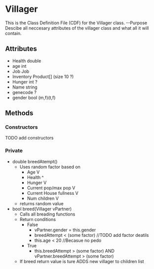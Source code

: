 # Villager

This is the Class Definition File (CDF) for the Villager class.
--Purpose Descibe all neccesary attributes of the villager class and what all it will contain.


## Attributes

* Health double
* age int
* Job Job
* Inventory Product[] (size 10 ?)
* Hunger int ?
* Name string
* genecode ?
* gender bool (m,f)(t,f)

## Methods

### Constructors

TODO add constructors

### Private

* double breedAtempt()
  * Uses random factor based on
    * Age    V
    * Health ^
    * Hunger V
    * Current pop/max pop V
    * Current House fullness V
    * Num children V
  * returns random value
* bool breed(Villager vPartner)
  * Calls all breading functions
  * Return conditions
    * False
      * vPartner.gender = this.gender
      * breedAttempt < (some factor) //TODO add factor deatils
      * this.age < 20 //Becasue no pedo
    * True
      * this.breedAttempt > (some factor)
        AND vPartner.breedAttempt > (some factor)
  * If breed return value is ture ADDS new villager to children list

